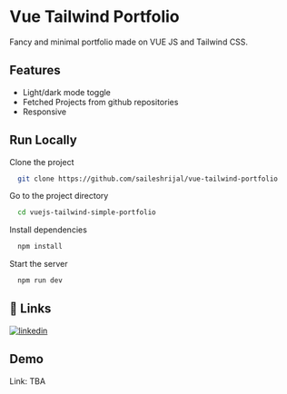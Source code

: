 # Vue Tailwind Portfolio

Fancy and minimal portfolio made on VUE JS and Tailwind CSS.

## Features

- Light/dark mode toggle
- Fetched Projects from github repositories
- Responsive

## Run Locally

Clone the project

```bash
  git clone https://github.com/saileshrijal/vue-tailwind-portfolio
```

Go to the project directory

```bash
  cd vuejs-tailwind-simple-portfolio
```

Install dependencies

```bash
  npm install
```

Start the server

```bash
  npm run dev
```

## 🔗 Links



[![linkedin](https://img.shields.io/badge/linkedin-0A66C2?style=for-the-badge&logo=linkedin&logoColor=white)](#)

## Demo

Link: TBA
